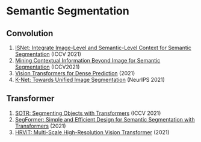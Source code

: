 # Semantic Segmentation
## Convolution
1. [ISNet: Integrate Image-Level and Semantic-Level Context for Semantic Segmentation](https://arxiv.org/abs/2108.12382) (ICCV 2021)
2. [Mining Contextual Information Beyond Image for Semantic Segmentation](https://arxiv.org/abs/2108.11819) (ICCV2021)
3. [Vision Transformers for Dense Prediction](https://arxiv.org/abs/2103.13413) (2021)
4. [K-Net: Towards Unified Image Segmentation](https://arxiv.org/abs/2106.14855) (NeurIPS 2021)


## Transformer
1. [SOTR: Segmenting Objects with Transformers](https://arxiv.org/abs/2108.06747) (ICCV 2021)
2. [SegFormer: Simple and Efficient Design for Semantic Segmentation with Transformers](https://arxiv.org/abs/2105.15203) (2021)
3. [HRViT: Multi-Scale High-Resolution Vision Transformer](https://arxiv.org/abs/2111.01236) (2021)
